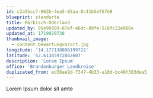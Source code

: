 ```yaml
---
id: c2a5bcc7-962b-4ea5-85aa-8c41b5ef67e8
blueprint: standorte
title: Märkisch-Oderland
updated_by: 95e99389-87ef-46dc-89fe-516fc22e966e
updated_at: 1719929738
thumbnail_image:
  - content_bewertungvorort.jpg
longitude: '14.177138896199722'
latitude: '52.61345972842607'
description: 'Lorem Ipsum'
office: 'Brandenburger Landkreise'
duplicated_from: ed38ae9d-7347-4b33-a10d-bc48f303dea5
---
```

Lorem Ipsum dolor sit amte